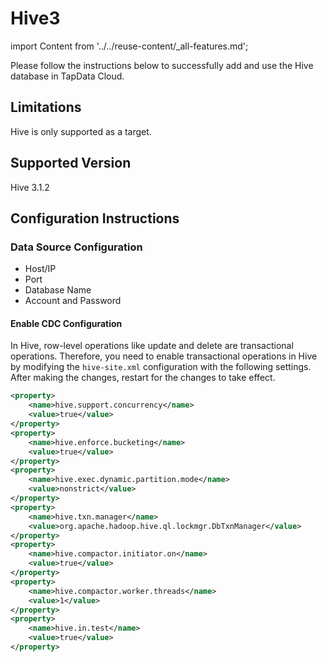 # Hive3

import Content from '../../reuse-content/_all-features.md';

<Content />

Please follow the instructions below to successfully add and use the Hive database in TapData Cloud.

## Limitations

Hive is only supported as a target.

## Supported Version

Hive 3.1.2

## Configuration Instructions

### Data Source Configuration

- Host/IP
- Port
- Database Name
- Account and Password

#### Enable CDC Configuration

In Hive, row-level operations like update and delete are transactional operations. Therefore, you need to enable transactional operations in Hive by modifying the `hive-site.xml` configuration with the following settings. After making the changes, restart for the changes to take effect.

```xml
<property>
    <name>hive.support.concurrency</name>
    <value>true</value>
</property>
<property>
    <name>hive.enforce.bucketing</name>
    <value>true</value>
</property>
<property>
    <name>hive.exec.dynamic.partition.mode</name>
    <value>nonstrict</value>
</property>
<property>
    <name>hive.txn.manager</name>
    <value>org.apache.hadoop.hive.ql.lockmgr.DbTxnManager</value>
</property>
<property>
    <name>hive.compactor.initiator.on</name>
    <value>true</value>
</property>
<property>
    <name>hive.compactor.worker.threads</name>
    <value>1</value>
</property>
<property>
    <name>hive.in.test</name>
    <value>true</value>
</property>
```